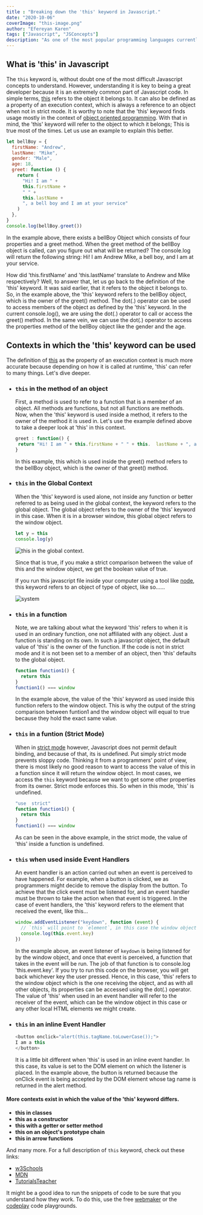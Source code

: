 ```yaml
---
title : "Breaking down the 'this' keyword in Javascript."
date: "2020-10-06"
coverImage: "this-image.png"
author: "Efereyan Karen"
tags: ["Javascript", "JSConcepts"]
description: "As one of the most popular programming languages currently being used all around the world, understanding the core of Javascript is essential. The 'this' keyword is one of the most difficult concepts to grasp. This blog post aims to break down the 'this' keyword into small and understandable bits."
---
```


## What is 'this' in Javascript

The `this` keyword is, without doubt one of the most difficult Javascript concepts to understand. However, understanding it is key to being a great developer because it is an extremely common part of Javascript code.
In simple terms, [this](https://www.w3schools.com/js/js_this.asp) refers to the object it belongs to. It can also be defined as a property of an execution context, which is always a reference to an object when not in strict mode. It is worthy to note that the 'this' keyword finds usage mostly in the context of [object oriented programming](https://www.geeksforgeeks.org/objects-in-javascript/#:~:text=Loosely%20speaking%2C%20objects%20in%20JavaScript,the%20context%20of%20an%20object.). With that in mind, the 'this' keyword will refer to the object to which it belongs; This is true most of the times. Let us use an example to explain this better.

```js
let bellBoy = {
  firstName: "Andrew",
  lastName: "Mike",
  gender: "Male",
  age: 18,
  greet: function () {
    return (
      "Hi! I am " +
      this.firstName +
      " " +
      this.lastName +
      ", a bell boy and I am at your service"
    )
  },
}
console.log(bellBoy.greet())
```

In the example above, there exists a bellBoy Object which consists of four properties and a greet method. When the greet method of the bellBoy object is called, can you figure out what will be returned? The console.log will return the following string: Hi! I am Andrew Mike, a bell boy, and I am at your service.

How did 'this.firstName' and 'this.lastName' translate to Andrew and Mike respectively? Well, to answer that, let us go back to the definition of the 'this' keyword. It was said earlier, that it refers to the object it belongs to. So, in the example above, the 'this' keyword refers to the bellBoy object, which is the owner of the greet() method. The dot(.) operator can be used to access members of the object as defined by the 'this' keyword. In the current console.log(), we are using the dot(.) operator to call or access the greet() method. In the same vein, we can use the dot(.) operator to access the properties method of the bellBoy object like the gender and the age.

## Contexts in which the 'this' keyword can be used

The definition of [this](https://developer.mozilla.org/en-US/docs/Web/JavaScript/Reference/Operators/this) as the property of an execution context is much more accurate because depending on how it is called at runtime, 'this' can refer to many things. Let's dive deeper.

- ### `this` in the method of an object

  First, a method is used to refer to a function that is a member of an object. All methods are functions, but not all functions are methods. Now, when the 'this' keyword is used inside a method, it refers to the owner of the method it is used in. Let's use the example defined above to take a deeper look at 'this' in this context.

  ```js
  greet : function() {
   return "Hi! I am " + this.firstName + " " + this.  lastName + ", a bell boy and I am at your service";
  }
  ```

  In this example, this which is used inside the greet() method refers to the bellBoy object, which is the owner of that greet() method.

- ### `this` in the Global Context

  When the 'this' keyword is used alone, not inside any function or better referred to as being used in the global context, the keyword refers to the global object. The global object refers to the owner of the 'this' keyword in this case. When it is in a browser window, this global object refers to the window object.

  ```js
  let y = this
  console.log(y)
  ```

  ![this in the global context](global-context.PNG). 

  Since that is true, if you make a strict comparison between the value of this and the window object, we get the boolean value of true.

  If you run this javascript file inside your computer using a tool like [node](https://www.w3schools.com/nodejs/), this keyword refers to an object of type of object, like so......
  
  ![system](system.PNG)

- ### `this` in a function 

  Note, we are talking about what the keyword 'this' refers to when it is used in an ordinary function, one not affiliated with any object. Just a function is standing on its own.
  In such a javascript object, the default value of 'this' is the owner of the function. If the code is not in strict mode and it is not been set to a member of an object, then 'this' defaults to the global object.

  ```js
  function function1() {
    return this
  }
  function1() === window
  ```

  In the example above, the value of the 'this' keyword as used inside this function refers to the window object. This is why the output of the string comparison between funtion1 and the window object will equal to true because they hold the exact same value.

- ### `this` in a funtion (Strict Mode)

  When in [strict mode](https://developer.mozilla.org/en-US/docs/Web/JavaScript/Reference/Strict_mode) however, Javascript does not permit default binding, and because of that, its is undefined. Put simply strict mode prevents sloppy code. Thinking it from a programmers' point of view, there is most likely no good reason to want to access the value of this in a function since it will return the window object. In most cases, we access the `this` keyword because we want to get some other properties from its owner. Strict mode enforces this. So when in this mode, 'this' is undefined.

  ```js
  "use  strict"
  function function1() {
    return this
  }
  function1() === window
  ```

  As can be seen in the above example, in the strict mode, the value of 'this' inside a function is undefined.



- ### `this` when used inside Event Handlers

  An event handler is an action carried out when an event is perceived to have happened. For example, when a button is clicked, we as programmers might decide to remove the display from the button. To achieve that the click event must be listened for, and an event handler must be thrown to take the action when that event is triggered. In the case of event handlers, the 'this' keyword refers to the element that received the event, like this...

  ```js
  window.addEventListener("keydown", function (event) {
    // `this` will point to `element`, in this case the window object
    console.log(this.event.key)
  })
  ```

  In the example above, an event listener of `keydown` is being listened for by the window object, and once that event is perceived, a function that takes in the event will be run. The job of that function is to console.log 'this.event.key'. If you try to run this code on the browser, you will get back whichever key the user pressed. Hence, in this case, 'this' refers to the window object which is the one receiving the object, and as with all other objects, its properties can be accessed using the dot(.) operator. The value of 'this' when used in an event handler will refer to the receiver of the event, which can be the window object in this case or any other local HTML elements we might create.



- ### `this` in an inline Event Handler

  ```js
  <button onclick="alert(this.tagName.toLowerCase());">
  I am a this
  </button>
  ```
  It is a little bit different when 'this' is used in an inline event handler. In this case, its value is set to the DOM element on which the listener is placed. In the example above, the button is returned because the onClick event is being accepted by the DOM element whose tag name is returned in the alert method.

#### More contexts exist in which the value of the 'this' keyword differs. 
- <b>this in classes</b>
- <b>this as a constructor</b>
- <b>this with a getter or setter method</b>
- <b>this on an object's prototype chain</b>
- <b>this in arrow functions</b>

And many more. For a full description of `this` keyword, check out these links:

- [w3Schools](https://www.w3schools.com/js/js_this.asp)
- [MDN](https://developer.mozilla.org/en-US/docs/Web/JavaScript/Reference/Operators/this)
- [TutorialsTeacher](https://www.tutorialsteacher.com/javascript/this-keyword-in-javascript)

It might be a good idea to run the snippets of code to be sure that you understand how they work. To do this, use the free [webmaker](https://webmaker.app/app/) or the [codeplay](https://www.codeply.com/) code playgrounds.
